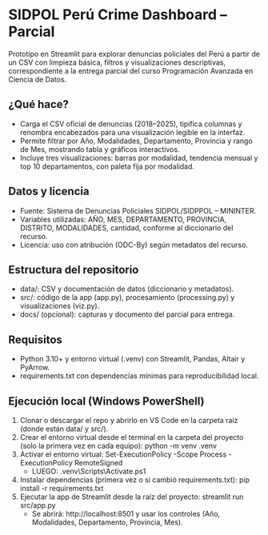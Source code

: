 # SIDPOL Perú Crime Dashboard – Parcial

Prototipo en Streamlit para explorar denuncias policiales del Perú a partir de un CSV con limpieza básica, filtros y visualizaciones descriptivas, correspondiente a la entrega parcial del curso Programación Avanzada en Ciencia de Datos.

## ¿Qué hace?
- Carga el CSV oficial de denuncias (2018–2025), tipifica columnas y renombra encabezados para una visualización legible en la interfaz.
- Permite filtrar por Año, Modalidades, Departamento, Provincia y rango de Mes, mostrando tabla y gráficos interactivos.
- Incluye tres visualizaciones: barras por modalidad, tendencia mensual y top 10 departamentos, con paleta fija por modalidad.

## Datos y licencia
- Fuente: Sistema de Denuncias Policiales SIDPOL/SIDPPOL – MININTER.
- Variables utilizadas: AÑO, MES, DEPARTAMENTO, PROVINCIA, DISTRITO, MODALIDADES, cantidad, conforme al diccionario del recurso.
- Licencia: uso con atribución (ODC-By) según metadatos del recurso.

## Estructura del repositorio
- data/: CSV y documentación de datos (diccionario y metadatos).
- src/: código de la app (app.py), procesamiento (processing.py) y visualizaciones (viz.py).
- docs/ (opcional): capturas y documento del parcial para entrega.

## Requisitos
- Python 3.10+ y entorno virtual (.venv) con Streamlit, Pandas, Altair y PyArrow.
- requirements.txt con dependencias mínimas para reproducibilidad local.

## Ejecución local (Windows PowerShell)

1) Clonar o descargar el repo y abrirlo en VS Code en la carpeta raíz (donde están data/ y src/).​
2) Crear el entorno virtual desde el terminal en la carpeta del proyecto (solo la primera vez en cada equipo):
    python -m venv .venv​
3) Activar el entorno virtual:
    Set-ExecutionPolicy -Scope Process -ExecutionPolicy RemoteSigned
    - LUEGO:
    .venv\Scripts\Activate.ps1
4) Instalar dependencias (primera vez o si cambió requirements.txt):
    pip install -r requirements.txt
5) Ejecutar la app de Streamlit desde la raíz del proyecto:
    streamlit run src/app.py​
    - Se abrirá: http://localhost:8501 y usar los controles (Año, Modalidades, Departamento, Provincia, Mes).